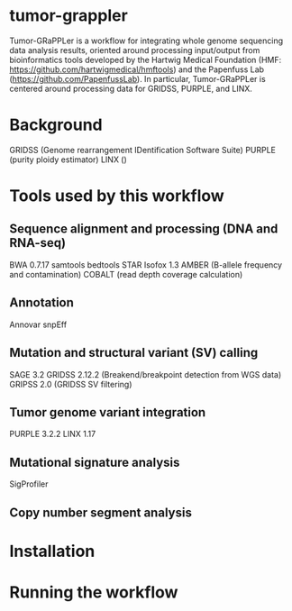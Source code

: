 # tumor-grappler
Tumor-GRaPPLer is a workflow for integrating whole genome sequencing data analysis results, oriented around processing input/output from bioinformatics tools developed by the Hartwig Medical Foundation (HMF: https://github.com/hartwigmedical/hmftools) and the Papenfuss Lab (https://github.com/PapenfussLab).  In particular, Tumor-GRaPPLer is centered around processing data for GRIDSS, PURPLE, and LINX.

# Background
GRIDSS (Genome rearrangement IDentification Software Suite)
PURPLE (purity ploidy estimator)
LINX ()

# Tools used by this workflow
## Sequence alignment and processing (DNA and RNA-seq)
BWA 0.7.17
samtools
bedtools
STAR 
Isofox 1.3
AMBER (B-allele frequency and contamination)
COBALT (read depth coverage calculation)
## Annotation
Annovar
snpEff
## Mutation and structural variant (SV) calling
SAGE 3.2
GRIDSS 2.12.2 (Breakend/breakpoint detection from WGS data)
GRIPSS 2.0 (GRIDSS SV filtering)
## Tumor genome variant integration
PURPLE 3.2.2
LINX 1.17
## Mutational signature analysis
SigProfiler

## Copy number segment analysis

# Installation

# Running the workflow
